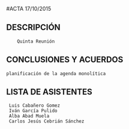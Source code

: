 #ACTA 17/10/2015
## DESCRIPCIÓN
     	Quinta Reunión
## CONCLUSIONES Y ACUERDOS
	planificación de la agenda monolítica
## LISTA DE ASISTENTES
     
     Luis Cabañero Gomez
     Iván García Pulido
     Alba Abad Muela
     Carlos Jesús Cebrián Sánchez
